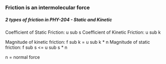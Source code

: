 
### Friction is an intermolecular force

##### 2 types of friction in PHY-204 - Static and Kinetic
Coefficient of Static Friction: u sub s
Coefficient of Kinetic Friction: u sub k

Magnitude of kinetic friction: f sub k = u sub k * n
Magnitude of static friction: f sub s <= u sub s * n

n =  normal force